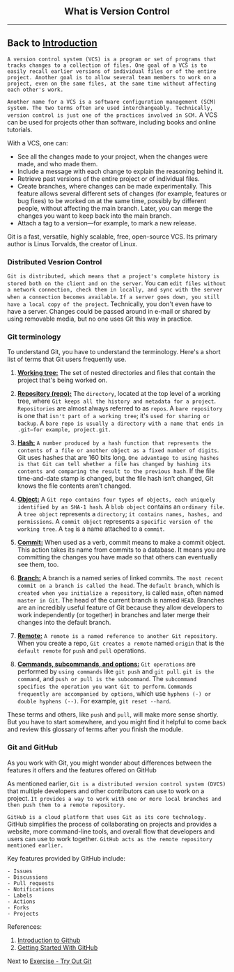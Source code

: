 ## <center>What is Version Control</center>


-------------------------------------------------------------
Back to [Introduction](./02_Introduction.md)
-------------------------------------------------------------

`A version control system (VCS) is a program or set of programs that tracks changes to a collection of files. One goal of a VCS is to easily recall earlier versions of individual files or of the entire project. Another goal is to allow several team members to work on a project, even on the same files, at the same time without affecting each other's work.`

`Another name for a VCS is a software configuration management (SCM) system. The two terms often are used interchangeably. Technically, version control is just one of the practices involved in SCM.` A VCS can be used for projects other than software, including books and online tutorials.

With a VCS, one can:

- See all the changes made to your project, when the changes were made, and who made them.
- Include a message with each change to explain the reasoning behind it.
- Retrieve past versions of the entire project or of individual files.
- Create branches, where changes can be made experimentally. This feature allows several different sets of changes (for example, features or bug fixes) to be worked on at the same time, possibly by different people, without affecting the main branch. Later, you can merge the changes you want to keep back into the main branch.
- Attach a tag to a version—for example, to mark a new release.

Git is a fast, versatile, highly scalable, free, open-source VCS. Its primary author is Linus Torvalds, the creator of Linux.

### Distributed Vesrion Control

`Git is distributed, which means that a project's complete history is stored both on the client and on the server`. You can `edit files without a network connection, check them in locally, and sync with the server when a connection becomes available`. `If a server goes down, you still have a local copy of the project`. Technically, you don't even have to have a server. Changes could be passed around in e-mail or shared by using removable media, but no one uses Git this way in practice.

### Git terminology

To understand Git, you have to understand the terminology. Here's a short list of terms that Git users frequently use.

1. <u><b>Working tree:</u></b> The set of nested directories and files that contain the project that's being worked on.

2. <u><b>Repository (repo):</u></b> The `directory`, located at the top level of a working tree, where `Git keeps all the history and metadata for a project`. `Repositories` are almost always referred to as `repos`. A `bare repository` is one that `isn't part of a working tree`; it's `used for sharing or backup`. A `bare repo is usually a directory with a name that ends in .git—for example, project.git.`

3. <u><b>Hash:</u></b> `A number produced by a hash function that represents the contents of a file or another object as a fixed number of digits`. Git uses hashes that are 160 bits long. `One advantage to using hashes is that Git can tell whether a file has changed by hashing its contents and comparing the result to the previous hash`. If the file time-and-date stamp is changed, but the file hash isn’t changed, Git knows the file contents aren’t changed.

4. <u><b>Object:</u></b> A `Git repo contains four types of objects, each uniquely identified by an SHA-1 hash`. A `blob object` contains an `ordinary file`. A `tree object` represents a `directory`; `it contains names, hashes, and permissions`. A `commit object` represents a `specific version of the working tree`. A `tag` is a name attached to a `commit`.

5. <u><b>Commit:</u></b> When used as a verb, commit means to make a commit object. This action takes its name from commits to a database. It means you are committing the changes you have made so that others can eventually see them, too.

6. <u><b>Branch:</u></b> A branch is a named series of linked commits. `The most recent commit on a branch is called the head`. The `default branch`, which is `created when you initialize a repository`, is called `main`, often named `master in Git`. The head of the current branch is named `HEAD`. Branches are an incredibly useful feature of Git because they allow developers to work independently (or together) in branches and later merge their changes into the default branch.

7. <u><b>Remote:</u></b> `A remote is a named reference to another Git repository`. When you create a repo, `Git creates a remote` named `origin` that is the `default remote` for `push` and `pull` operations.

8. <u><b>Commands, subcommands, and options:</u></b> `Git operations` are performed by `using commands` like `git push` and `git pull`. `git is the command`, and `push or pull is the subcommand`. The `subcommand specifies the operation you want Git to perform`. `Commands frequently are accompanied by options`, which use `hyphens (-) or double hyphens (--)`. For example, `git reset --hard`.

These terms and others, like `push` and `pull`, will make more sense shortly. But you have to start somewhere, and you might find it helpful to come back and review this glossary of terms after you finish the module.

### Git and GitHub

As you work with Git, you might wonder about differences between the features it offers and the features offered on GitHub

As mentioned earlier, `Git is a distributed version control system (DVCS)` that multiple developers and other contributors can use to work on a project. `It provides a way to work with one or more local branches and then push them to a remote repository.`

`GitHub is a cloud platform that uses Git as its core technology.` GitHub simplifies the process of collaborating on projects and provides a website, more command-line tools, and overall flow that developers and users can use to work together. `GitHub acts as the remote repository mentioned earlier.`

Key features provided by GitHub include:

    - Issues
    - Discussions
    - Pull requests
    - Notifications
    - Labels
    - Actions
    - Forks
    - Projects

References:
1. [Introduction to Github](https://learn.microsoft.com/en-us/training/modules/introduction-to-github/)
2. [Getting Started With GitHub](https://docs.github.com/en/get-started)



Next to [Exercise - Try Out Git](./04_Exercise_Try%20Out%20Git.md)